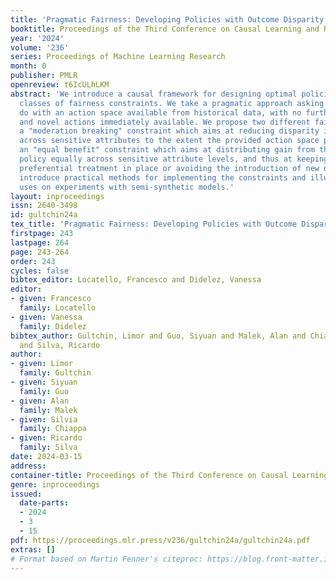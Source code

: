 ```yaml
---
title: 'Pragmatic Fairness: Developing Policies with Outcome Disparity Control'
booktitle: Proceedings of the Third Conference on Causal Learning and Reasoning
year: '2024'
volume: '236'
series: Proceedings of Machine Learning Research
month: 0
publisher: PMLR
openreview: t6IcULhLKM
abstract: 'We introduce a causal framework for designing optimal policies that satisfy
  classes of fairness constraints. We take a pragmatic approach asking what we can
  do with an action space available from historical data, with no further experimentation
  and novel actions immediately available. We propose two different fairness constraints:
  a "moderation breaking" constraint which aims at reducing disparity in outcome levels
  across sensitive attributes to the extent the provided action space permits; and
  an "equal benefit" constraint which aims at distributing gain from the new and maximized
  policy equally across sensitive attribute levels, and thus at keeping pre-existing
  preferential treatment in place or avoiding the introduction of new disparity. We
  introduce practical methods for implementing the constraints and illustrate their
  uses on experiments with semi-synthetic models.'
layout: inproceedings
issn: 2640-3498
id: gultchin24a
tex_title: 'Pragmatic Fairness: Developing Policies with Outcome Disparity Control'
firstpage: 243
lastpage: 264
page: 243-264
order: 243
cycles: false
bibtex_editor: Locatello, Francesco and Didelez, Vanessa
editor:
- given: Francesco
  family: Locatello
- given: Vanessa
  family: Didelez
bibtex_author: Gultchin, Limor and Guo, Siyuan and Malek, Alan and Chiappa, Silvia
  and Silva, Ricardo
author:
- given: Limor
  family: Gultchin
- given: Siyuan
  family: Guo
- given: Alan
  family: Malek
- given: Silvia
  family: Chiappa
- given: Ricardo
  family: Silva
date: 2024-03-15
address:
container-title: Proceedings of the Third Conference on Causal Learning and Reasoning
genre: inproceedings
issued:
  date-parts:
  - 2024
  - 3
  - 15
pdf: https://proceedings.mlr.press/v236/gultchin24a/gultchin24a.pdf
extras: []
# Format based on Martin Fenner's citeproc: https://blog.front-matter.io/posts/citeproc-yaml-for-bibliographies/
---
```

